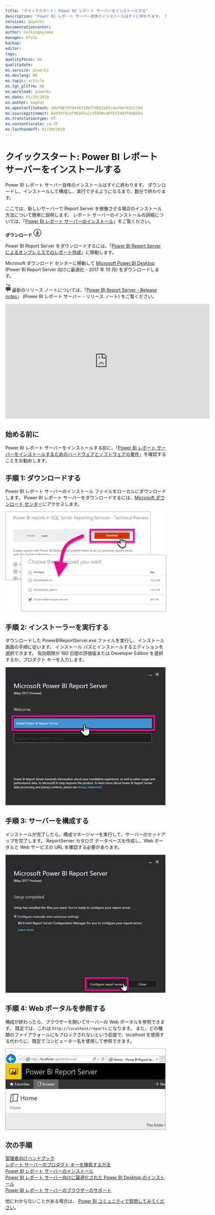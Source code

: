 ```yaml
---
title: "クイックスタート: Power BI レポート サーバーをインストールする"
description: "Power BI レポート サーバー自体のインストールはすぐに終わります。 ダウンロードし、インストールして構成し、実行できるようになるまで、数分で終わります。"
services: powerbi
documentationcenter: 
author: markingmyname
manager: kfile
backup: 
editor: 
tags: 
qualityfocus: no
qualitydate: 
ms.service: powerbi
ms.devlang: NA
ms.topic: article
ms.tgt_pltfrm: NA
ms.workload: powerbi
ms.date: 01/29/2018
ms.author: maghan
ms.openlocfilehash: 3ddf8870fd4fb3186ff884220fc4a7de7632c78d
ms.sourcegitcommit: 6e693f9caf98385a2c45890cd0fbf2403f0dbb8a
ms.translationtype: HT
ms.contentlocale: ja-JP
ms.lasthandoff: 01/30/2018
---
```

# <a name="quickstart-install-power-bi-report-server"></a>クイックスタート: Power BI レポート サーバーをインストールする
Power BI レポート サーバー自体のインストールはすぐに終わります。 ダウンロードし、インストールして構成し、実行できるようになるまで、数分で終わります。

ここでは、新しいサーバーで Report Server を稼働させる場合のインストール方法について簡単に説明します。 レポート サーバーのインストールの詳細については、「[Power BI レポート サーバーのインストール](install-report-server.md)」をご覧ください。

 **ダウンロード** ![ダウンロード](media/quickstart-install-report-server/download.png "ダウンロード")

Power BI Report Server をダウンロードするには、「[Power BI Report Server によるオンプレミスでのレポート作成](https://powerbi.microsoft.com/report-server/)」に移動します。 

Microsoft ダウンロード センターに移動して [Microsoft Power BI Desktop](https://go.microsoft.com/fwlink/?linkid=861076) (Power BI Report Server 向けに最適化 - 2017 年 10 月) をダウンロードします。

![ヒント](media/quickstart-install-report-server/fyi-tip.png "ヒント") 最新のリリース ノートについては、「[Power BI Report Server - Release notes](release-notes.md)」 (Power BI レポート サーバー - リリース ノート) をご覧ください。

<iframe width="640" height="360" src="https://www.youtube.com/embed/zacaEb9A4F0?showinfo=0" frameborder="0" allowfullscreen></iframe>

## <a name="before-you-begin"></a>始める前に
Power BI レポート サーバーをインストールする前に、「[Power BI レポート サーバーをインストールするためのハードウェアとソフトウェアの要件](system-requirements.md)」を確認することをお勧めします。

## <a name="step-1-download"></a>手順 1: ダウンロードする
Power BI レポート サーバーのインストール ファイルをローカルにダウンロードします。 Power BI レポート サーバーをダウンロードするには、[Microsoft ダウンロード センター](https://go.microsoft.com/fwlink/?linkid=839351)にアクセスします。

![Power BI レポート サーバーのダウンロード](media/quickstart-install-report-server/download-pbireportserver.png)

## <a name="step-2-run-installer"></a>手順 2: インストーラーを実行する
ダウンロードした PowerBIReportServer.exe ファイルを実行し、インストール画面の手順に従います。 インストール パスとインストールするエディションを選択できます。 有効期限が 180 日間の評価版または Developer Edition を選択するか、プロダクト キーを入力します。

![Power BI レポート サーバーのインストール](media/quickstart-install-report-server/pbireportserver-install.png)

## <a name="step-3-configure-the-server"></a>手順 3: サーバーを構成する
インストールが完了したら、構成マネージャーを実行して、サーバーのセットアップを完了します。 ReportServer カタログ データベースを作成し、Web ポータルと Web サービスの URL を確認する必要があります。

![Power BI レポート サーバーの構成](media/quickstart-install-report-server/pbireportserver-configure.png)

## <a name="step-4-browse-to-web-portal"></a>手順 4: Web ポータルを参照する
構成が終わったら、ブラウザーを開いてサーバーの Web ポータルを参照できます。 既定では、これは `http://localhost/reports` になります。 また、どの種類のファイアウォールにもブロックされないという前提で、localhost を使用する代わりに、既定でコンピューター名を使用して参照できます。

![Power BI レポート サーバーの Web ポータル](media/quickstart-install-report-server/web-portal.png)

## <a name="next-steps"></a>次の手順
[管理者向けハンドブック](admin-handbook-overview.md)  
[レポート サーバーのプロダクト キーを検索する方法](find-product-key.md)  
[Power BI レポート サーバーのインストール](install-report-server.md)  
[Power BI レポート サーバー向けに最適化された Power BI Desktop のインストール](install-powerbi-desktop.md)  
[Power BI レポート サーバーのブラウザーのサポート](browser-support.md)

他にわからないことがある場合は、 [Power BI コミュニティで質問してみてください](https://community.powerbi.com/)。

